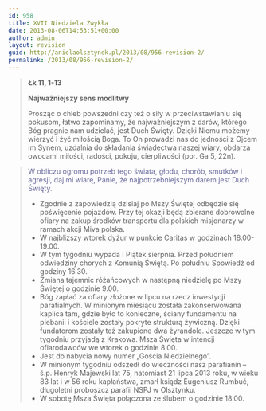 ```yaml
---
id: 958
title: XVII Niedziela Zwykła
date: 2013-08-06T14:53:51+00:00
author: admin
layout: revision
guid: http://anielaolsztynek.pl/2013/08/956-revision-2/
permalink: /2013/08/956-revision-2/
---
```

> **Łk 11, 1-13**
> 
> **Najważniejszy sens modlitwy**
> 
> Prosząc o chleb powszedni czy też o siły w przeciwstawianiu się pokusom, łatwo zapominamy, że najważniejszym z darów, którego Bóg pragnie nam udzielać, jest Duch Święty. Dzięki Niemu możemy wierzyć i żyć miłością Boga. To On prowadzi nas do jedności z Ojcem im Synem, uzdalnia do składania świadectwa naszej wiary, obdarza owocami miłości, radości, pokoju, cierpliwości (por. Ga 5, 22n).

> <span style="color: #666699;">W obliczu ogromu potrzeb tego świata, głodu, chorób, smutków i agresji, daj mi wiarę, Panie, że najpotrzebniejszym darem jest Duch Święty.</span>
> 
>   * <span style="font-style: normal;">Zgodnie z zapowiedzią dzisiaj po Mszy Świętej odbędzie się poświęcenie pojazdów. Przy tej okazji będą zbierane dobrowolne ofiary na zakup środków transportu dla polskich misjonarzy w ramach akcji Miva polska.</span>
>   * <span style="font-style: normal;">W najbliższy wtorek dyżur w punkcie Caritas w godzinach 18.00-19.00.</span>
>   * <span style="font-style: normal;">W tym tygodniu wypada I Piątek sierpnia. Przed południem odwiedziny chorych z Komunią Świętą. Po południu Spowiedź od godziny 16.30.</span>
>   * <span style="font-style: normal;">Zmiana tajemnic różańcowych w następną niedzielę po Mszy Świętej o godzinie 9.00.</span>
>   * <span style="font-style: normal;">Bóg zapłać za ofiary złożone w lipcu na rzecz inwestycji parafialnych. W minionym miesiącu została zakonserwowana kaplica tam, gdzie było to konieczne, ściany fundamentu na plebanii i kościele zostały pokryte strukturą żywiczną. Dzięki fundatorom zostały też zakupione dwa żyrandole. Jeszcze w tym tygodniu przyjadą z Krakowa. Msza Święta w intencji ofiarodawców we wtorek o godzinie 8.00.</span>
>   * <span style="font-style: normal;">Jest do nabycia nowy numer &#8222;Gościa Niedzielnego&#8221;.</span>
>   * <span style="font-style: normal;">W minionym tygodniu odszedł do wieczności nasz parafianin &#8211; ś.p. Henryk Majewski lat 75, natomiast 21 lipca 2013 roku, w wieku 83 lat i w 56 roku kapłaństwa, zmarł ksiądz Eugeniusz Rumbuć, długoletni proboszcz parafii NSPJ w Olsztynku.</span>
>   * <span style="font-style: normal;">W sobotę Msza Święta połączona ze ślubem o godzinie 18.00.</span>
> 
>